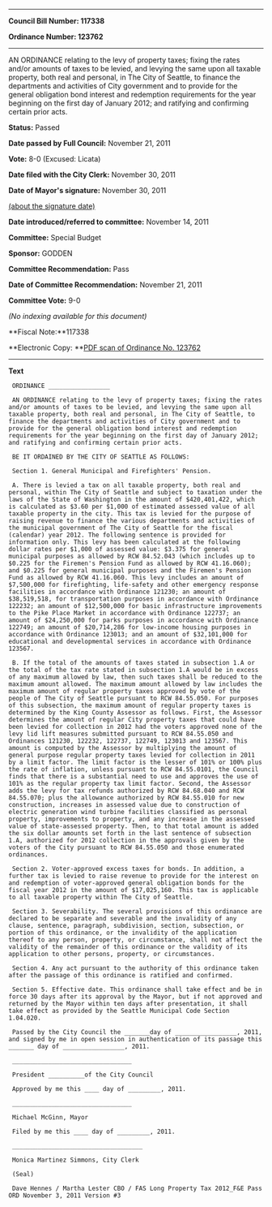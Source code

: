 

********

**Council Bill Number: 117338**
   
**Ordinance Number: 123762**
********

 AN ORDINANCE relating to the levy of property taxes; fixing the rates and/or amounts of taxes to be levied, and levying the same upon all taxable property, both real and personal, in The City of Seattle, to finance the departments and activities of City government and to provide for the general obligation bond interest and redemption requirements for the year beginning on the first day of January 2012; and ratifying and confirming certain prior acts.

**Status:** Passed
   
**Date passed by Full Council:** November 21, 2011
   
**Vote:** 8-0 (Excused: Licata)
   
**Date filed with the City Clerk:** November 30, 2011
   
**Date of Mayor's signature:** November 30, 2011
   
[(about the signature date)](/~public/approvaldate.htm)
   
   
   
**Date introduced/referred to committee:** November 14, 2011
   
**Committee:** Special Budget
   
**Sponsor:** GODDEN
   
**Committee Recommendation:** Pass
   
**Date of Committee Recommendation:** November 21, 2011
   
**Committee Vote:** 9-0
   
   
_(No indexing available for this document)_

**Fiscal Note:**117338

**Electronic Copy: **[PDF scan of Ordinance No. 123762](/~archives/Ordinances/Ord_123762.pdf)

********

**Text**
   
```
 ORDINANCE _________________

 AN ORDINANCE relating to the levy of property taxes; fixing the rates and/or amounts of taxes to be levied, and levying the same upon all taxable property, both real and personal, in The City of Seattle, to finance the departments and activities of City government and to provide for the general obligation bond interest and redemption requirements for the year beginning on the first day of January 2012; and ratifying and confirming certain prior acts.

 BE IT ORDAINED BY THE CITY OF SEATTLE AS FOLLOWS:

 Section 1. General Municipal and Firefighters' Pension.

 A. There is levied a tax on all taxable property, both real and personal, within The City of Seattle and subject to taxation under the laws of the State of Washington in the amount of $420,401,422, which is calculated as $3.60 per $1,000 of estimated assessed value of all taxable property in the city. This tax is levied for the purpose of raising revenue to finance the various departments and activities of the municipal government of The City of Seattle for the fiscal (calendar) year 2012. The following sentence is provided for information only. This levy has been calculated at the following dollar rates per $1,000 of assessed value: $3.375 for general municipal purposes as allowed by RCW 84.52.043 (which includes up to $0.225 for the Firemen's Pension Fund as allowed by RCW 41.16.060); and $0.225 for general municipal purposes and the Firemen's Pension Fund as allowed by RCW 41.16.060. This levy includes an amount of $7,500,000 for firefighting, life-safety and other emergency response facilities in accordance with Ordinance 121230; an amount of $38,519,518, for transportation purposes in accordance with Ordinance 122232; an amount of $12,500,000 for basic infrastructure improvements to the Pike Place Market in accordance with Ordinance 122737; an amount of $24,250,000 for parks purposes in accordance with Ordinance 122749; an amount of $20,714,286 for low-income housing purposes in accordance with Ordinance 123013; and an amount of $32,101,000 for educational and developmental services in accordance with Ordinance 123567.

 B. If the total of the amounts of taxes stated in subsection 1.A or the total of the tax rate stated in subsection 1.A would be in excess of any maximum allowed by law, then such taxes shall be reduced to the maximum amount allowed. The maximum amount allowed by law includes the maximum amount of regular property taxes approved by vote of the people of The City of Seattle pursuant to RCW 84.55.050. For purposes of this subsection, the maximum amount of regular property taxes is determined by the King County Assessor as follows. First, the Assessor determines the amount of regular City property taxes that could have been levied for collection in 2012 had the voters approved none of the levy lid lift measures submitted pursuant to RCW 84.55.050 and Ordinances 121230, 122232, 122737, 122749, 123013 and 123567. This amount is computed by the Assessor by multiplying the amount of general purpose regular property taxes levied for collection in 2011 by a limit factor. The limit factor is the lesser of 101% or 100% plus the rate of inflation, unless pursuant to RCW 84.55.0101, the Council finds that there is a substantial need to use and approves the use of 101% as the regular property tax limit factor. Second, the Assessor adds the levy for tax refunds authorized by RCW 84.68.040 and RCW 84.55.070; plus the allowance authorized by RCW 84.55.010 for new construction, increases in assessed value due to construction of electric generation wind turbine facilities classified as personal property, improvements to property, and any increase in the assessed value of state-assessed property. Then, to that total amount is added the six dollar amounts set forth in the last sentence of subsection 1.A, authorized for 2012 collection in the approvals given by the voters of the City pursuant to RCW 84.55.050 and those enumerated ordinances.

 Section 2. Voter-approved excess taxes for bonds. In addition, a further tax is levied to raise revenue to provide for the interest on and redemption of voter-approved general obligation bonds for the fiscal year 2012 in the amount of $17,025,160. This tax is applicable to all taxable property within The City of Seattle.

 Section 3. Severability. The several provisions of this ordinance are declared to be separate and severable and the invalidity of any clause, sentence, paragraph, subdivision, section, subsection, or portion of this ordinance, or the invalidity of the application thereof to any person, property, or circumstance, shall not affect the validity of the remainder of this ordinance or the validity of its application to other persons, property, or circumstances.

 Section 4. Any act pursuant to the authority of this ordinance taken after the passage of this ordinance is ratified and confirmed.

 Section 5. Effective date. This ordinance shall take effect and be in force 30 days after its approval by the Mayor, but if not approved and returned by the Mayor within ten days after presentation, it shall take effect as provided by the Seattle Municipal Code Section 1.04.020.

 Passed by the City Council the _______day of _________________, 2011, and signed by me in open session in authentication of its passage this _______ day of _________________, 2011.

 _________________________________

 President __________of the City Council

 Approved by me this ____ day of _________, 2011.

 _________________________________

 Michael McGinn, Mayor

 Filed by me this ____ day of _________, 2011.

 ____________________________________

 Monica Martinez Simmons, City Clerk

 (Seal)

 Dave Hennes / Martha Lester CBO / FAS Long Property Tax 2012_F&E Pass ORD November 3, 2011 Version #3

```

